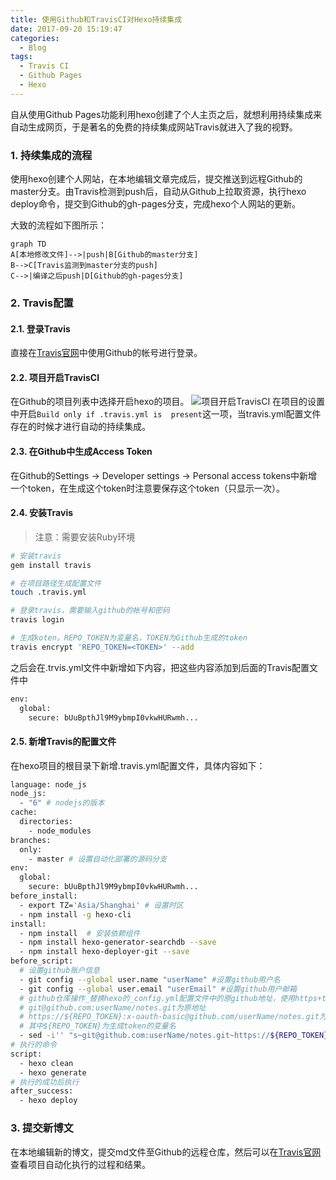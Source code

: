 ```yaml
---
title: 使用Github和TravisCI对Hexo持续集成
date: 2017-09-20 15:19:47
categories:
  - Blog
tags:
  - Travis CI
  - Github Pages
  - Hexo
---
```

自从使用Github Pages功能利用hexo创建了个人主页之后，就想利用持续集成来自动生成网页，于是著名的免费的持续集成网站Travis就进入了我的视野。

<!-- more -->

### 1. 持续集成的流程

使用hexo创建个人网站，在本地编辑文章完成后，提交推送到远程Github的master分支。由Travis检测到push后，自动从Github上拉取资源，执行hexo deploy命令，提交到Github的gh-pages分支，完成hexo个人网站的更新。

大致的流程如下图所示：

```
graph TD
A[本地修改文件]-->|push|B[Github的master分支]
B-->C[Travis监测到master分支的push]
C-->|编译之后push|D[Github的gh-pages分支]
```

### 2. Travis配置
#### 2.1. 登录Travis
直接在[Travis官网](https://www.travis-ci.org)中使用Github的帐号进行登录。

#### 2.2. 项目开启TravisCI
在Github的项目列表中选择开启hexo的项目。
![项目开启TravisCI](http://wx4.sinaimg.cn/mw690/4ca4c33cly1fl8bom7uogj20sb0j8q9c.jpg "项目开启TravisCI")
在项目的设置中开启`Build only if .travis.yml is  present`这一项，当travis.yml配置文件存在的时候才进行自动的持续集成。

#### 2.3. 在Github中生成Access Token

在Github的Settings -> Developer settings -> Personal access tokens中新增一个token，在生成这个token时注意要保存这个token（只显示一次）。

#### 2.4. 安装Travis
>注意：需要安装Ruby环境

```bash
# 安装travis
gem install travis

# 在项目路径生成配置文件
touch .travis.yml

# 登录travis，需要输入github的帐号和密码
travis login

# 生成koten。REPO_TOKEN为变量名，TOKEN为Github生成的token
travis encrypt 'REPO_TOKEN=<TOKEN>' --add
```
之后会在.trvis.yml文件中新增如下内容，把这些内容添加到后面的Travis配置文件中
```bash
env:
  global:
    secure: bUuBpthJl9M9ybmpI0vkwHURwmh...
```

#### 2.5. 新增Travis的配置文件
在hexo项目的根目录下新增.travis.yml配置文件，具体内容如下：
```bash
language: node_js
node_js:
  - "6" # nodejs的版本
cache:
  directories:
    - node_modules
branches:
  only:
    - master # 设置自动化部署的源码分支
env:
  global:
    secure: bUuBpthJl9M9ybmpI0vkwHURwmh...
before_install:
  - export TZ='Asia/Shanghai' # 设置时区
  - npm install -g hexo-cli
install:
  - npm install  # 安装依赖组件
  - npm install hexo-generator-searchdb --save
  - npm install hexo-deployer-git --save
before_script:
  # 设置github账户信息
  - git config --global user.name "userName" #设置github用户名
  - git config --global user.email "userEmail" #设置github用户邮箱
  # github仓库操作_替换hexo的_config.yml配置文件中的原github地址，使用https+token来提交
  # git@github.com:userName/notes.git为原地址
  # https://${REPO_TOKEN}:x-oauth-basic@github.com/userName/notes.git为替换后的新地址
  # 其中${REPO_TOKEN}为生成token的变量名
  - sed -i'' "s~git@github.com:userName/notes.git~https://${REPO_TOKEN}:x-oauth-basic@github.com/userName/notes.git~" _config.yml
# 执行的命令
script:
  - hexo clean
  - hexo generate
# 执行的成功后执行
after_success:
  - hexo deploy
```

### 3. 提交新博文
在本地编辑新的博文，提交md文件至Github的远程仓库，然后可以在[Travis官网](https://travis-ci.org)查看项目自动化执行的过程和结果。